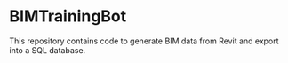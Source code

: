 # BIMTrainingBot
 This repository contains code to generate BIM data from Revit and export into a SQL database.

